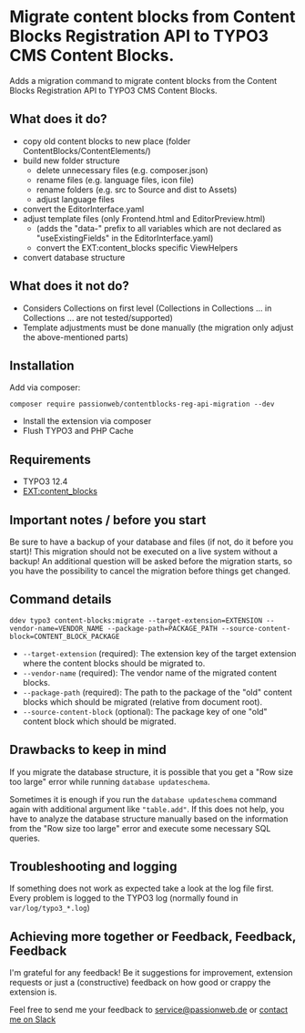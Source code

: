 # Migrate content blocks from Content Blocks Registration API to TYPO3 CMS Content Blocks.

Adds a migration command to migrate content blocks from the Content Blocks Registration API to TYPO3 CMS Content Blocks.

## What does it do?

* copy old content blocks to new place (folder ContentBlocks/ContentElements/)
* build new folder structure
  * delete unnecessary files (e.g. composer.json)
  * rename files (e.g. language files, icon file)
  * rename folders (e.g. src to Source and dist to Assets)
  * adjust language files
* convert the EditorInterface.yaml
* adjust template files (only Frontend.html and EditorPreview.html)
  * (adds the "data-" prefix to all variables which are not declared as "useExistingFields" in the EditorInterface.yaml)
  * convert the EXT:content_blocks specific ViewHelpers
* convert database structure

## What does it not do?

* Considers Collections on first level (Collections in Collections ... in Collections ... are not tested/supported)
* Template adjustments must be done manually (the migration only adjust the above-mentioned parts)

## Installation

Add via composer:

    composer require passionweb/contentblocks-reg-api-migration --dev

* Install the extension via composer
* Flush TYPO3 and PHP Cache

## Requirements

* TYPO3 12.4
* [EXT:content_blocks](https://extensions.typo3.org/extension/content_blocks "EXT:content_blocks")

## Important notes / before you start

Be sure to have a backup of your database and files (if not, do it before you start)!
This migration should not be executed on a live system without a backup!
An additional question will be asked before the migration starts, so you have the possibility to cancel the migration before things get changed.

## Command details

    ddev typo3 content-blocks:migrate --target-extension=EXTENSION --vendor-name=VENDOR_NAME --package-path=PACKAGE_PATH --source-content-block=CONTENT_BLOCK_PACKAGE

* `--target-extension` (required): The extension key of the target extension where the content blocks should be migrated to.
* `--vendor-name` (required): The vendor name of the migrated content blocks.
* `--package-path` (required): The path to the package of the "old" content blocks which should be migrated (relative from document root).
* `--source-content-block` (optional): The package key of one "old" content block which should be migrated.

## Drawbacks to keep in mind

If you migrate the database structure, it is possible that you get a "Row size too large" error while running `database updateschema`.

Sometimes it is enough if you run the `database updateschema` command again with additional argument like `"table.add"`.
If this does not help, you have to analyze the database structure manually based on the information from the "Row size too large" error and execute some necessary SQL queries.

## Troubleshooting and logging

If something does not work as expected take a look at the log file first.
Every problem is logged to the TYPO3 log (normally found in `var/log/typo3_*.log`)

## Achieving more together or Feedback, Feedback, Feedback

I'm grateful for any feedback! Be it suggestions for improvement, extension requests or just a (constructive) feedback on how good or crappy the extension is.

Feel free to send me your feedback to [service@passionweb.de](mailto:service@passionweb.de "Send Feedback") or [contact me on Slack](https://typo3.slack.com/team/U02FG49J4TG "Contact me on Slack")

